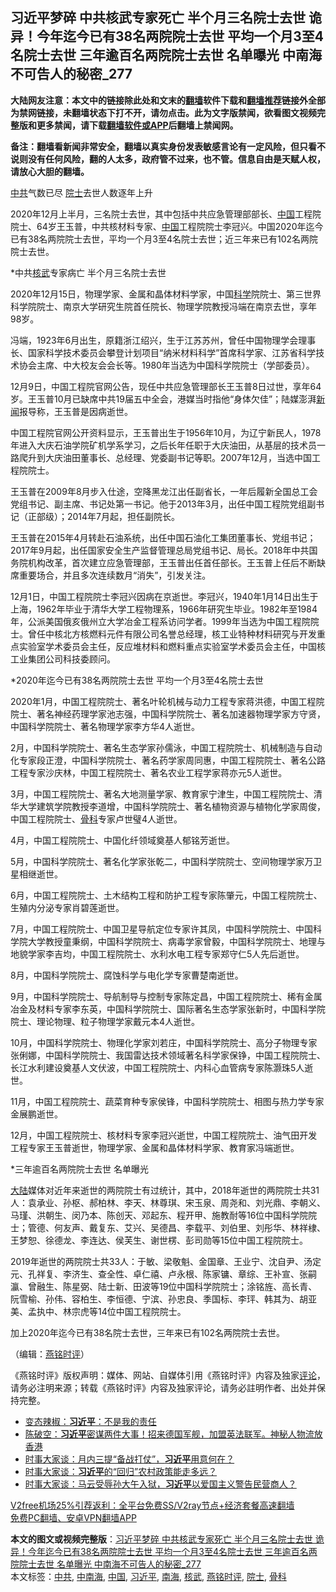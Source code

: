  <h2>习近平梦碎 中共核武专家死亡 半个月三名院士去世 诡异！今年迄今已有38名两院院士去世 平均一个月3至4名院士去世 三年逾百名两院院士去世 名单曝光 中南海不可告人的秘密_277</h2> <p class="notice"><b>大陆网友注意：本文中的链接除此处和文末的<a href="https://github.com/bannedbook/fanqiang" >翻墙</a>软件下载和<a href="https://github.com/killgcd/justmysocks/blob/master/README.md">翻墙推荐</a>链接外全部为禁网链接，未翻墙状态下打不开，请勿点击。此为文字版禁闻，欲看图文视频完整版和更多禁闻，请下载<a href="https://github.com/bannedbook/fanqiang">翻墙软件或APP</a>后翻墙上禁闻网。</p><p>备注：翻墙看新闻非常安全，翻墙以真实身份发表敏感言论有一定风险，但只看不说则没有任何风险，翻的人太多，政府管不过来，也不管。信息自由是天赋人权，请放心大胆的翻墙。</b></p>  <div class="entry">  <p></p> <p><a href="https://www.bannedbook.org/bnews/tag/%e4%b8%ad%e5%85%b1/" class="st_tag internal_tag" rel="tag" title="标签 中共 下的日志">中共</a>气数已尽 <a href="https://www.bannedbook.org/bnews/tag/%e9%99%a2%e5%a3%ab/" class="st_tag internal_tag" rel="tag" title="标签 院士 下的日志">院士</a>去世人数逐年上升&nbsp; </p> <p>2020年12月上半月&#65292;三名院士去世&#65292;其中包括中共应急管理部部长&#12289;<span class='wp_keywordlink_affiliate'><a href="https://www.bannedbook.org/" title="中国" target="_blank">中国</a></span>工程院院士&#12289;64岁王玉普&#65292;中共核材料专家&#12289;<a href="https://www.bannedbook.org/bnews/tag/%E4%B8%AD%E5%9B%BD/" class="st_tag internal_tag" rel="tag" title="标签 中国 下的日志">中国</a>工程院院士李冠兴&#12290;中国2020年迄今已有38名两院院士去世&#65292;平均一个月3至4名院士去世&#65307;近三年来已有102名两院院士去世&#12290; </p> <p>   *中共<a href="https://www.bannedbook.org/bnews/tag/%E6%A0%B8%E6%AD%A6/" class="st_tag internal_tag" rel="tag" title="标签 核武 下的日志">核武</a>专家病亡 半个月三名院士去世</p> <p>2020年12月15日&#65292;物理学家&#12289;金属和晶体材料学家&#65292;中国<span class='wp_keywordlink'><a href="https://www.bannedbook.org/forum11/topic309.html" title="禁片：“科学”的棍子" target="_blank">科学</a></span>院院士&#12289;第三世界科学院院士&#12289;南京大学研究生院首任院长&#12289;物理学院教授冯端在南京去世&#65292;享年98岁&#12290;</p> <p>冯端&#65292;1923年6月出生&#65292;原籍浙江绍兴&#65292;生于江苏苏州&#65292;曾任中国物理学会理事长&#12289;国家科学技术委员会攀登计划项目&#8220;纳米材料科学&#8221;首席科学家&#12289;江苏省科学技术协会主席&#12289;中大校友会会长等&#12290;1980年当选为中国科学院院士&#65288;学部委员&#65289;&#12290; </p> <p>12月9日&#65292;中国工程院官网公告&#65292;现任中共应急管理部长王玉普8日过世&#65292;享年64岁&#12290;王玉普10月已缺席中共19届五中全会&#65292;港媒当时指他&#8220;身体欠佳&#8221;&#65307;陆媒澎湃<span class='wp_keywordlink_affiliate'><a href="https://www.bannedbook.org/" title="新闻">新闻</a></span>报导称&#65292;王玉普是因病逝世&#12290;</p>  <p>中国工程院官网公开资料显示&#65292;王玉普出生于1956年10月&#65292;为辽宁新民人&#65292;1978年进入大庆石油学院矿机学系学习&#65292;之后长年任职于大庆油田&#65292;从基层的技术员一路爬升到大庆油田董事长&#12289;总经理&#12289;党委副书记等职&#12290;2007年12月&#65292;当选中国工程院院士&#12290;</p> <p>   王玉普在2009年8月步入仕途&#65292;空降黑龙江出任副省长&#65292;一年后履新全国总工会党组书记&#12289;副主席&#12289;书记处第一书记&#12290;他于2013年3月&#65292;出任中国工程院党组副书记&#65288;正部级&#65289;&#65307;2014年7月起&#65292;担任副院长&#12290;</p> <p>王玉普在2015年4月转赴石油系统&#65292;出任中国石油化工集团董事长&#12289;党组书记&#65307;2017年9月起&#65292;出任国家安全生产监督管理总局党组书记&#12289;局长&#12290;2018年中共国务院机构改革&#65292;首次建立应急管理部&#65292;王玉普出任首任部长&#12290;王玉普上任后不断缺席重要场合&#65292;并且多次连续数月&#8220;消失&#8221;&#65292;引发关注&#12290;</p> <p>12月1日&#65292;中国工程院院士李冠兴因病在京逝世&#12290;李冠兴&#65292;1940年1月14日出生于上海&#65292;1962年毕业于清华大学工程物理系&#65292;1966年研究生毕业&#12290;1982年至1984年&#65292;公派美国俄亥俄州立大学冶金工程系访问学者&#12290;1999年当选为中国工程院院士&#12290;曾任中核北方核燃料元件有限公司名誉总经理&#65292;核工业特种材料研究与开发重点实验室学术委员会主任&#65292;反应堆材料和燃料重点实验室学术委员会主任&#65292;中国核工业集团公司科技委顾问&#12290; </p> <p>   *2020年迄今已有38名两院院士去世 平均一个月3至4名院士去世</p> <p>2020年1月&#65292;中国工程院院士&#12289;著名叶轮机械与动力工程专家蒋洪德&#65292;中国工程院院士&#12289;著名神经药理学家池志强&#65292;中国科学院院士&#12289;著名加速器物理学家方守贤&#65292;中国科学院院士&#12289;著名物理学家李方华4人逝世&#12290;</p> <p>2月&#65292;中国科学院院士&#12289;著名生态学家孙儒泳&#65292;中国工程院院士&#12289;机械制造与自动化专家段正澄&#65292;中国科学院院士&#12289;著名药学家周同惠&#65292;中国工程院院士&#12289;著名公路工程专家沙庆林&#65292;中国工程院院士&#12289;著名农业工程学家蒋亦元5人逝世&#12290;</p>  <p>3月&#65292;中国工程院院士&#12289;著名大地测量学家&#12289;教育家宁津生&#65292;中国工程院院士&#12289;清华大学建筑学院教授李道增&#65292;中国科学院院士&#12289;著名植物资源与植物化学家周俊&#65292;中国工程院院士&#12289;<a href="https://www.bannedbook.org/bnews/tag/%e9%aa%a8%e7%a7%91/" class="st_tag internal_tag" rel="tag" title="标签 骨科 下的日志">骨科</a>专家卢世璧4人逝世&#12290;</p> <p>4月&#65292;中国工程院院士&#12289;中国化纤领域奠基人郁铭芳逝世&#12290;</p> <p>5月&#65292;中国科学院院士&#12289;著名化学家张乾二&#65292;中国科学院院士&#12289;空间物理学家万卫星相继逝世&#12290;</p> <p>6月&#65292;中国工程院院士&#12289;土木结构工程和防护工程专家陈肇元&#65292;中国工程院院士&#12289;生殖内分泌专家肖碧莲逝世&#12290;</p> <p>   7月&#65292;中国工程院院士&#12289;中国卫星导航定位专家许其凤&#65292;中国科学院院士&#12289;中国科学院大学教授童秉纲&#65292;中国科学院院士&#12289;病毒学家曾毅&#65292;中国科学院院士&#12289;地理与地貌学家李吉均&#65292;中国工程院院士&#12289;水利水电工程专家郑守仁5人先后逝世&#12290;</p> <p>8月&#65292;中国科学院院士&#12289;腐蚀科学与电化学专家曹楚南逝世&#12290;</p> <p>9月&#65292;中国科学院院士&#12289;导航制导与控制专家陈定昌&#65292;中国工程院院士&#12289;稀有金属冶金及材料专家李东英&#65292;中国科学院院士&#12289;国际著名生态学家张新时&#65292;中国科学院院士&#12289;理论物理&#12289;粒子物理学家戴元本4人逝世&#12290;</p>  <p>10月&#65292;中国科学院院士&#12289;物理化学家刘若庄&#65292;中国科学院院士&#12289;高分子物理专家张俐娜&#65292;中国科学院院士&#12289;我国雷达技术领域著名科学家保铮&#65292;中国工程院院士&#12289;长江水利建设奠基人文伏波&#65292;中国工程院院士&#12289;内科心血管病专家陈灏珠5人逝世&#12290;</p> <p>11月&#65292;中国工程院院士&#12289;蔬菜育种专家侯锋&#65292;中国科学院院士&#12289;相图与热力学专家金展鹏逝世&#12290;</p> <p>12月&#65292;中国工程院院士&#12289;核材料专家李冠兴逝世&#65292;中国工程院院士&#12289;油气田开发工程专家王玉普逝世&#65292;物理学家&#12289;金属和晶体材料学家&#12289;教育家冯端逝世&#12290;</p> <p>   *三年逾百名两院院士去世 名单曝光</p> <p><span class='wp_keywordlink_affiliate'><a href="https://www.bannedbook.org/" title="大陆" target="_blank">大陆</a></span>媒体对近年来逝世的两院院士有过统计&#65292;其中&#65292;2018年逝世的两院院士共31人&#65306;袁承业&#12289;孙枢&#12289;郝柏林&#12289;李天&#12289;林尊琪&#12289;宋玉泉&#12289;周尧和&#12289;刘光鼎&#12289;李朝义&#12289;马瑾&#12289;洪朝生&#12289;闵乃本&#12289;陈创天&#12289;邓起东&#12289;程开甲&#12289;施教耐等16位中国科学院院士&#65307;管德&#12289;何友声&#12289;戴复东&#12289;艾兴&#12289;吴德昌&#12289;李载平&#12289;刘伯里&#12289;刘彤华&#12289;林祥棣&#12289;王梦恕&#12289;徐德龙&#12289;李连达&#12289;侯芙生&#12289;谢世楞&#12289;彭司勋等15位中国工程院院士&#12290;</p> <p>2019年逝世的两院院士共33人&#65306;于敏&#12289;梁敬魁&#12289;金国章&#12289;王业宁&#12289;沈自尹&#12289;汤定元&#12289;孔祥复&#12289;李济生&#12289;查全性&#12289;卓仁禧&#12289;卢永根&#12289;陈家镛&#12289;章综&#12289;王补宣&#12289;张嗣瀛&#12289;曾融生&#12289;陈星弼&#12289;陆士新&#12289;田波等19位中国科学院院士&#65307;涂铭旌&#12289;高长青&#12289;阮雪榆&#12289;孙伟&#12289;容柏生&#12289;李恒德&#12289;宁滨&#12289;孙忠良&#12289;季国标&#12289;李玶&#12289;韩其为&#12289;胡亚美&#12289;孟执中&#12289;林宗虎等14位中国工程院院士&#12290;</p> <p>加上2020年迄今已有38名院士去世&#65292;三年来已有102名两院院士去世&#12290;</p>  <p>&#65288;编辑&#65306;<a href="https://www.bannedbook.org/bnews/tag/%e7%87%95%e9%93%ad%e6%97%b6%e8%af%84/" class="st_tag internal_tag" rel="tag" title="标签 燕铭时评 下的日志">燕铭时评</a>&#65289;&nbsp;</p> <p>&#12298;燕铭时评&#12299;版权声明&#65306;媒体&#12289;网站&#12289;自媒体引用&#12298;燕铭时评&#12299;内容及独家<span class='wp_keywordlink_affiliate'><a href="https://www.bannedbook.org/bnews/comments/" title="新闻评论" target="_blank">评论</a></span>&#65292;请务必注明来源&#65307;转载&#12298;燕铭时评&#12299;内容及独家评论&#65292;请务必註明作者&#12289;出处并保持完整&#12290;</p> <ul class='op-related-articles' title='相关阅读'> <li><a href='https://www.bannedbook.org/bnews/ssgc/20201217/1449353.html' target='_blank'>变态辣椒：<b>习近平</b>：不是我的责任</a></li> <li><a href='https://www.bannedbook.org/bnews/cbnews/20201216/1449145.html' target='_blank'>陈破空：<b>习近平</b>密谋两件大事！招来德国军舰，加盟英法联军。神秘人物流放香港</a></li> <li><a href='https://www.bannedbook.org/bnews/comments/20201216/1449111.html' target='_blank'>时事大家谈：月内三提“备战打仗”，<b>习近平</b>用意何在？</a></li> <li><a href='https://www.bannedbook.org/bnews/comments/20201216/1449107.html' target='_blank'>时事大家谈：<b>习近平</b>的“回归”农村政策能走多远？</a></li> <li><a href='https://www.bannedbook.org/bnews/comments/20201216/1449106.html' target='_blank'>时事大家谈：马云受辱孙大午入狱，<b>习近平</b>以爱国主义警告民营商人？</a></li> </ul> <p class="texttj"> <a href="https://github.com/bannedbook/fanqiang/wiki/V2ray%E6%9C%BA%E5%9C%BA" target="_blank">V2free机场25%引荐返利：全平台免费SS/V2ray节点+经济套餐高速翻墙</a><br/> <a href="https://github.com/bannedbook/fanqiang/wiki/%E7%A6%81%E9%97%BB%E7%BD%91%E5%AE%89%E5%8D%93%E7%BF%BB%E5%A2%99%E6%96%B0%E9%97%BBAPP" target="_blank">免费PC翻墙、安卓VPN翻墙APP</a></p><p>  </p><a name='sharetosocial'></a>       <div><b>本文的图文或视频完整版</b>：<a href='https://www.bannedbook.org/bnews/comments/20201217/1449360.html'>习近平梦碎 中共核武专家死亡 半个月三名院士去世 诡异！今年迄今已有38名两院院士去世 平均一个月3至4名院士去世 三年逾百名两院院士去世 名单曝光 中南海不可告人的秘密_277</a></div>  </div><!--END ENTRY--> <div class="postfooter"> <div>本文标签：<a href="https://www.bannedbook.org/bnews/tag/%e4%b8%ad%e5%85%b1/" rel="tag">中共</a>, <a href="https://www.bannedbook.org/bnews/tag/%e4%b8%ad%e5%8d%97%e6%b5%b7/" rel="tag">中南海</a>, <a href="https://www.bannedbook.org/bnews/tag/%E4%B8%AD%E5%9B%BD/" rel="tag">中国</a>, <a href="https://www.bannedbook.org/bnews/tag/%e4%b9%a0%e8%bf%91%e5%b9%b3/" rel="tag">习近平</a>, <a href="https://www.bannedbook.org/bnews/tag/%e5%8d%97%e6%b5%b7/" rel="tag">南海</a>, <a href="https://www.bannedbook.org/bnews/tag/%E6%A0%B8%E6%AD%A6/" rel="tag">核武</a>, <a href="https://www.bannedbook.org/bnews/tag/%e7%87%95%e9%93%ad%e6%97%b6%e8%af%84/" rel="tag">燕铭时评</a>, <a href="https://www.bannedbook.org/bnews/tag/%e9%99%a2%e5%a3%ab/" rel="tag">院士</a>, <a href="https://www.bannedbook.org/bnews/tag/%e9%aa%a8%e7%a7%91/" rel="tag">骨科</a></div>  </div><!--END POSTFOOTER--> 